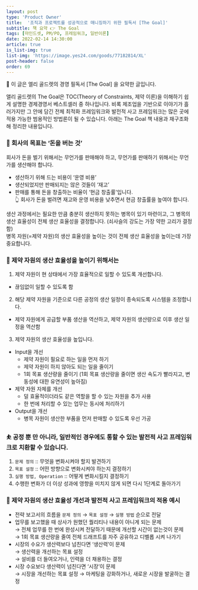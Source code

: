 ```yaml
---
layout: post
type: 'Product Owner'
title:  '조직과 프로젝트를 성공적으로 매니징하기 위한 필독서 [The Goal]'
subtitle: 책 요약 👉 The Goal
tags: [마인드셋, PM/PO, 프레임워크, 일반이론]
date: 2022-02-14 14:30:00
article: true
is_list-img: true
list-img: 'https://image.yes24.com/goods/77182814/XL'
post-header: false
order: 69
---
```


<p class="text-gray">
 🔗 이 글은 엘리 골드렛의 경영 필독서 [The Goal] 을 요약한 글입니다.
</p>

앨리 골드렛의 The Goal은 TOC(Theory of Constraints, 제약 이론)을 이해하기 쉽게 설명한 경제경영서 베스트셀러 중 하나입니다. 비록 제조업을 기반으로 이야기가 흘러가지만 그 안에 담긴 전체 최적화 프레임워크와 발전적 사고 프레임워크는 많은 곳에 적용 가능한 범용적인 방법론이 될 수 있습니다. 아래는 The Goal 책 내용과 재구조화 해 정리한 내용입니다.

### 🏢 회사의 목표는 ‘돈을 버는 것’  
회사가 돈을 벌기 위해서는 무언가를 판매해야 하고, 무언가를 판매하기 위해서는 무언가를 생산해야 합니다.
- 생산하기 위해 드는 비용이 ‘운영 비용’  
- 생산되었지만 판매되지는 않은 것들이 ‘재고’  
- 판매를 통해 돈을 창출하는 비율이 ‘현금 창출률'입니다.  
👆 회사가 돈을 벌려면 재고와 운영 비용을 낮추면서 현금 창출률을 높여야 합니다.  

생산 과정에서는 필요한 만큼 충분히 생산하지 못하는 병목이 있기 마련이고, 그 병목의 생산 효율성이 전체 생산 효율성을 결정합니다. (쇠사슬의 강도는 가장 약한 고리가 결정함)  
병목 자원(=제약 자원)의 생산 효율성을 높이는 것이 전체 생산 효율성을 높이는데 가장 중요합니다.

### 🎯 제약 자원의 생산 효율성을 높이기 위해서는
1. 제약 자원이 현 상태에서 가장 효율적으로 일할 수 있도록 개선합니다.
  - 끊임없이 일할 수 있도록 함
2. 해당 제약 자원을 기준으로 다른 공정의 생산 일정이 종속되도록 시스템을 조정합니다.
  - 제약 자원에게 공급할 부품 생산을 역산하고, 제약 자원의 생산량으로 이후 생산 일정을 역산함
3. 제약 자원의 생산 효율성을 높입니다. 
  - Input을 개선
      - 제약 자원이 필요로 하는 일을 먼저 하기
      - 제약 자원이 하지 않아도 되는 일을 줄이기
      - 1회 목표 생산량을 줄이기 (1회 목표 생산량을 줄이면 생산 속도가 빨라지고, 변동성에 대한 유연성이 높아짐)
  - 제약 자원 자체를 개선
      - 덜 효율적이더라도 같은 역할을 할 수 있는 자원을 추가 사용
      - 한 번에 처리할 수 있는 업무는 동시에 처리하기
  - Output을 개선
      - 병목 자원이 생산한 부품을 먼저 판매할 수 있도록 우선 가공

### ⛹️  공정 뿐 만 아니라, 일반적인 경우에도 통할 수 있는 발전적 사고 프레임워크로 치환할 수 있습니다.
1. `문제 정의` :: 무엇을 변화시켜야 할지 발견하기
2. `목표 설정` :: 어떤 방향으로 변화시켜야 하는지 결정하기
3. `실행 방법, Operation` :: 어떻게 변화시킬지 결정하기
4. 수행한 변화가 더 이상 성과에 영향을 미치지 않게 되면 다시 1단계로 돌아가기

### 👀  제약 자원의 생산 효율성 개선과 발전적 사고 프레임워크의 적용 예시  
- 전략 보고서의 흐름을 `문제 정의` → `목표 설정` → `실행 방법` 순으로 전달  
- 업무를 보고했을 때 상사가 원했던 퀄리티나 내용이 아니게 되는 문제  
  → 전체 업무를 한 번에 완성시켜 전달하기 때문에 개선할 시간이 없는것이 문제  
  → 1회 목표 생산량을 줄여 전체 드래프트를 자주 공유하고 디벨롭 시켜 나가기  
- 시장의 수요가 생산력보다 넘친다면 ‘생산력’이 문제  
  → 생산력을 개선하는 목표 설정  
  → 설비를 더 들여오거나, 인력을 더 채용하는 결정  
- 시장 수요보다 생산력이 넘친다면 ‘시장’이 문제  
  → 시장을 개선하는 목표 설정 
  → 마케팅을 강화하거나, 새로운 시장을 발굴하는 결정  